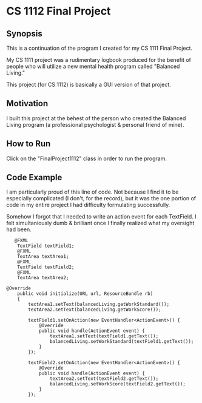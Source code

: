 # CS 1112 Final Project

## Synopsis
This is a continuation of the program I created for my CS 1111 Final Project.

My CS 1111 project was a rudimentary logbook produced for the benefit of people who will utilize a new mental health program called "Balanced Living."

This project (for CS 1112) is basically a GUI version of that project.

## Motivation
I built this project at the behest of the person who created the Balanced Living program (a professional psychologist & personal friend of mine).

## How to Run
Click on the "FinalProject1112" class in order to run the program.

## Code Example
I am particularly proud of this line of code.
Not because I find it to be especially complicated (I don't, for the record),
but it was the one portion of code in my entire project I had difficulty formulating successfully.

Somehow I forgot that I needed to write an action event for each TextField.
I felt simultaniously dumb & brilliant once I finally realized what my oversight had been.
```
   @FXML
    TextField textField1;
    @FXML
    TextArea textArea1;
    @FXML
    TextField textField2;
    @FXML
    TextArea textArea2;

@Override
    public void initialize(URL url, ResourceBundle rb)
    {
        textArea1.setText(balancedLiving.getWorkStandard());
        textArea2.setText(balancedLiving.getWorkScore());

        textField1.setOnAction(new EventHandler<ActionEvent>() {
            @Override
            public void handle(ActionEvent event) {
                textArea1.setText(textField1.getText());
                balancedLiving.setWorkStandard(textField1.getText());
            }
        });

        textField2.setOnAction(new EventHandler<ActionEvent>() {
            @Override
            public void handle(ActionEvent event) {
                textArea2.setText(textField2.getText());
                balancedLiving.setWorkScore(textField2.getText());
            }
        });
```
